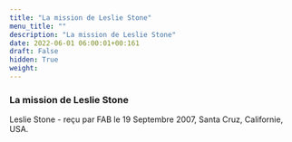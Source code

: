 ```yaml
---
title: "La mission de Leslie Stone"
menu_title: ""
description: "La mission de Leslie Stone"
date: 2022-06-01 06:00:01+00:161
draft: False
hidden: True
weight:
---
```

### La mission de Leslie Stone

Leslie Stone - reçu par FAB le 19 Septembre 2007, Santa Cruz, Californie, USA.



